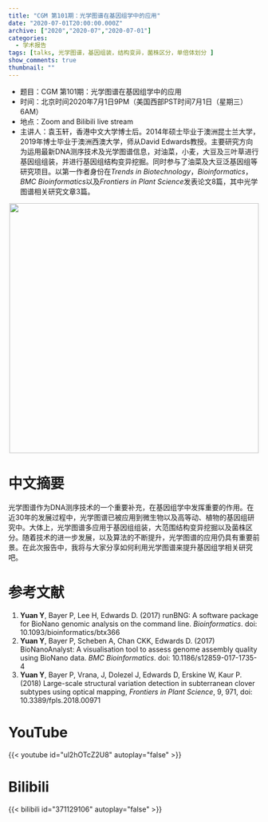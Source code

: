 ```yaml
---
title: "CGM 第101期：光学图谱在基因组学中的应用"
date: "2020-07-01T20:00:00.000Z"
archive: ["2020","2020-07","2020-07-01"]
categories:
  - 学术报告
tags: [talks, 光学图谱，基因组装，结构变异，菌株区分，单倍体划分 ]
show_comments: true
thumbnail: ""
---
```


- 题目：CGM 第101期：光学图谱在基因组学中的应用
- 时间：北京时间2020年7月1日9PM（美国西部PST时间7月1日（星期三）6AM）
- 地点：Zoom and Bilibili live stream
- 主讲人：袁玉轩，香港中文大学博士后。2014年硕士毕业于澳洲昆士兰大学，2019年博士毕业于澳洲西澳大学，师从David Edwards教授。主要研究方向为运用最新DNA测序技术及光学图谱信息，对油菜，小麦，大豆及三叶草进行基因组组装，并进行基因组结构变异挖掘。同时参与了油菜及大豆泛基因组等研究项目。以第一作者身份在*Trends in Biotechnology*，*Bioinformatics*，*BMC Bioinformatics*以及*Frontiers in Plant Science*发表论文8篇，其中光学图谱相关研究文章3篇。

<div align="center">
<img src="https://i.loli.net/2020/06/29/Pith4UwykeNxVAX.jpg" height=500>
</div>

# 中文摘要

光学图谱作为DNA测序技术的一个重要补充，在基因组学中发挥重要的作用。在近30年的发展过程中，光学图谱已被应用到微生物以及高等动、植物的基因组研究中。大体上，光学图谱多应用于基因组组装，大范围结构变异挖掘以及菌株区分。随着技术的进一步发展，以及算法的不断提升，光学图谱的应用仍具有重要前景。在此次报告中，我将与大家分享如何利用光学图谱来提升基因组学相关研究吧。


# 参考文献

1. **Yuan Y**, Bayer P, Lee H, Edwards D. (2017) runBNG: A software package for
BioNano genomic analysis on the command line. *Bioinformatics*. doi: 10.1093/bioinformatics/btx366
2. **Yuan Y**, Bayer P, Scheben A, Chan CKK, Edwards D. (2017) BioNanoAnalyst: A visualisation tool to assess genome assembly quality using BioNano data. *BMC Bioinformatics*. doi: 10.1186/s12859-017-1735-4
3. **Yuan Y**, Bayer P, Vrana, J, Dolezel J, Edwards D, Erskine W, Kaur P. (2018)
Large-scale structural variation detection in subterranean clover subtypes using
optical mapping, *Frontiers in Plant Science*, 9, 971, doi: 10.3389/fpls.2018.00971

# YouTube

{{< youtube id="ul2hOTcZ2U8" autoplay="false" >}}

# Bilibili

{{< bilibili id="371129106" autoplay="false" >}}

